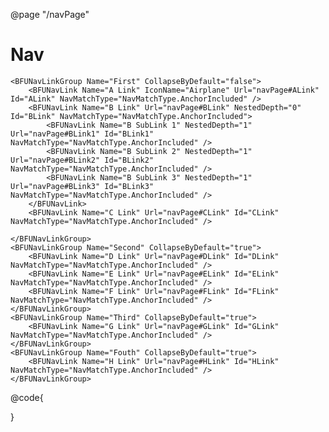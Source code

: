 ﻿@page "/navPage"

<h1>Nav</h1>

<BFUNav>

    <BFUNavLinkGroup Name="First" CollapseByDefault="false">
        <BFUNavLink Name="A Link" IconName="Airplane" Url="navPage#ALink" Id="ALink" NavMatchType="NavMatchType.AnchorIncluded" />
        <BFUNavLink Name="B Link" Url="navPage#BLink" NestedDepth="0" Id="BLink" NavMatchType="NavMatchType.AnchorIncluded">
            <BFUNavLink Name="B SubLink 1" NestedDepth="1" Url="navPage#BLink1" Id="BLink1" NavMatchType="NavMatchType.AnchorIncluded" />
            <BFUNavLink Name="B SubLink 2" NestedDepth="1" Url="navPage#BLink2" Id="BLink2" NavMatchType="NavMatchType.AnchorIncluded" />
            <BFUNavLink Name="B SubLink 3" NestedDepth="1" Url="navPage#BLink3" Id="BLink3" NavMatchType="NavMatchType.AnchorIncluded" />
        </BFUNavLink>
        <BFUNavLink Name="C Link" Url="navPage#CLink" Id="CLink" NavMatchType="NavMatchType.AnchorIncluded" />

    </BFUNavLinkGroup>
    <BFUNavLinkGroup Name="Second" CollapseByDefault="true">
        <BFUNavLink Name="D Link" Url="navPage#DLink" Id="DLink" NavMatchType="NavMatchType.AnchorIncluded" />
        <BFUNavLink Name="E Link" Url="navPage#ELink" Id="ELink" NavMatchType="NavMatchType.AnchorIncluded" />
        <BFUNavLink Name="F Link" Url="navPage#FLink" Id="FLink" NavMatchType="NavMatchType.AnchorIncluded" />
    </BFUNavLinkGroup>
    <BFUNavLinkGroup Name="Third" CollapseByDefault="true">
        <BFUNavLink Name="G Link" Url="navPage#GLink" Id="GLink" NavMatchType="NavMatchType.AnchorIncluded" />
    </BFUNavLinkGroup>
    <BFUNavLinkGroup Name="Fouth" CollapseByDefault="true">
        <BFUNavLink Name="H Link" Url="navPage#HLink" Id="HLink" NavMatchType="NavMatchType.AnchorIncluded" />
    </BFUNavLinkGroup>

</BFUNav>

@code{


}